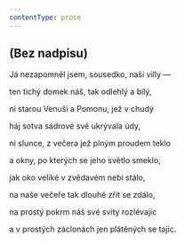 ```yaml
---
contentType: prose
---
```


## (Bez nadpisu)

Já nezapomněl jsem, sousedko, naší villy —

ten tichý domek náš, tak odlehlý a bílý,

ni starou Venuši a Pomonu, jež v chudý

háj sotva sádrové své ukrývala údy,

ni slunce, z večera jež plným proudem teklo

a okny, po kterých se jeho světlo smeklo,

jak oko veliké v zvědavém nebi stálo,

na naše večeře tak dlouhé zřít se zdálo,

na prostý pokrm náš své svity rozlévajíc

a v prostých záclonách jen plátěných se tajíc.
